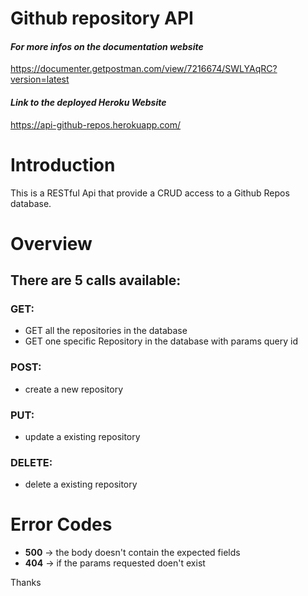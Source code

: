 # Github repository API

#### _For more infos on the documentation website_

https://documenter.getpostman.com/view/7216674/SWLYAqRC?version=latest

#### _Link to the deployed Heroku Website_

https://api-github-repos.herokuapp.com/

# Introduction

This is a RESTful Api that provide a CRUD access to a Github Repos database.

# Overview

## There are 5 calls available:

### GET:

- GET all the repositories in the database
- GET one specific Repository in the database with params query id

### POST:

- create a new repository

### PUT:

- update a existing repository

### DELETE:

- delete a existing repository

# Error Codes

- **500** -> the body doesn't contain the expected fields
- **404** -> if the params requested doen't exist

Thanks
